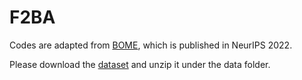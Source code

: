 # F2BA

Codes are adapted from [BOME](https://github.com/Cranial-XIX/BOME), which is published in NeurIPS 2022.

Please download the [dataset](https://drive.google.com/file/d/14deh-F4YlEH1c_s0P5DSliU042QV39K3/view?usp=sharing) and unzip it under the data folder.
